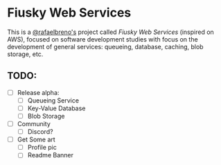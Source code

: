 # Fiusky Web Services

This is a [@rafaelbreno's](https://github.com/rafaelbreno) project called _Fiusky Web Services_ (inspired on AWS), focused on software development studies with focus on the development of general services: queueing, database, caching, blob storage, etc.

## TODO:
- [ ] Release alpha:
    - [ ] Queueing Service
    - [ ] Key-Value Database
    - [ ] Blob Storage
- [ ] Community
    - [ ] Discord?
- [ ] Get Some art
    - [ ] Profile pic
    - [ ] Readme Banner
